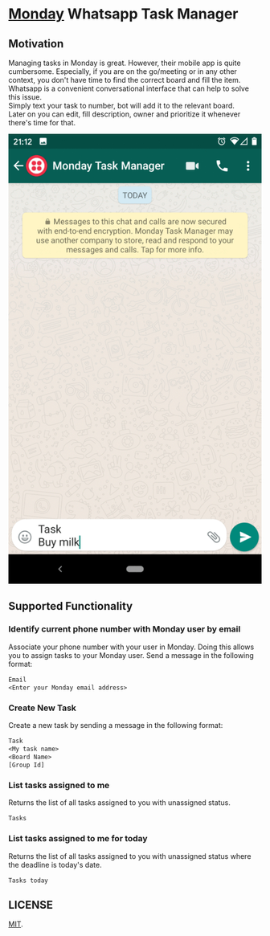 # [Monday](https://monday.com) Whatsapp Task Manager

## Motivation
Managing tasks in Monday is great. However, their mobile app is quite cumbersome. Especially, if you are on the go/meeting or in any other context, you don't have time to find the correct board and fill the item. <br>
Whatsapp is a convenient conversational interface that can help to solve this issue. <br>
Simply text your task to number, bot will add it to the relevant board. <br>
Later on you can edit, fill description, owner and prioritize it whenever there's time for that.

![](./demo.gif)

## Supported Functionality

### Identify current phone number with Monday user by email
Associate your phone number with your user in Monday. Doing this allows you to assign tasks to your Monday user. Send a message in the following format:
```
Email
<Enter your Monday email address>
```

### Create New Task
Create a new task by sending a message in the following format:
```
Task
<My task name>
<Board Name>
[Group Id]
```

### List tasks assigned to me
Returns the list of all tasks assigned to you with unassigned status.
```
Tasks
```
### List tasks assigned to me for today
Returns the list of all tasks assigned to you with unassigned status where the deadline is today's date.
```
Tasks today
```
## LICENSE
[MIT](/LICENSE).